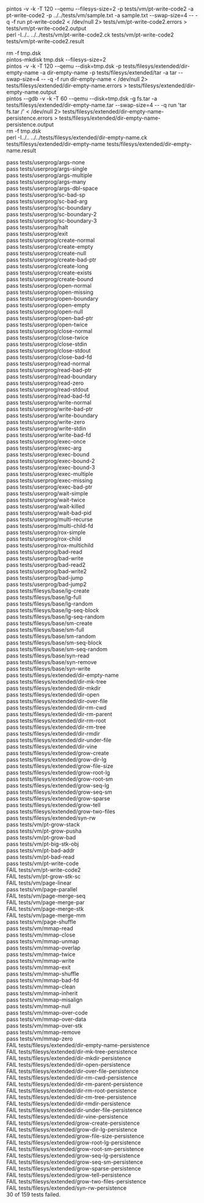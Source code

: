 pintos -v -k -T 120 --qemu  --filesys-size=2 -p tests/vm/pt-write-code2 -a pt-write-code2 -p ../../tests/vm/sample.txt -a sample.txt --swap-size=4 -- -q  -f run pt-write-code2 < /dev/null 2> tests/vm/pt-write-code2.errors > tests/vm/pt-write-code2.output  
perl -I../.. ../../tests/vm/pt-write-code2.ck tests/vm/pt-write-code2 tests/vm/pt-write-code2.result  

rm -f tmp.dsk  
pintos-mkdisk tmp.dsk --filesys-size=2  
pintos -v -k -T 120 --qemu  --disk=tmp.dsk -p tests/filesys/extended/dir-empty-name -a dir-empty-name -p tests/filesys/extended/tar -a tar --swap-size=4 -- -q  -f run dir-empty-name < /dev/null 2> tests/filesys/extended/dir-empty-name.errors > tests/filesys/extended/dir-empty-name.output  
pintos --gdb -v -k -T 60  --qemu --disk=tmp.dsk -g fs.tar -a tests/filesys/extended/dir-empty-name.tar --swap-size=4 -- -q  run 'tar fs.tar /' < /dev/null 2> tests/filesys/extended/dir-empty-name-persistence.errors > tests/filesys/extended/dir-empty-name-persistence.output  
rm -f tmp.dsk  
perl -I../.. ../../tests/filesys/extended/dir-empty-name.ck tests/filesys/extended/dir-empty-name tests/filesys/extended/dir-empty-name.result  

pass tests/userprog/args-none  
pass tests/userprog/args-single  
pass tests/userprog/args-multiple  
pass tests/userprog/args-many  
pass tests/userprog/args-dbl-space  
pass tests/userprog/sc-bad-sp  
pass tests/userprog/sc-bad-arg  
pass tests/userprog/sc-boundary  
pass tests/userprog/sc-boundary-2  
pass tests/userprog/sc-boundary-3  
pass tests/userprog/halt  
pass tests/userprog/exit  
pass tests/userprog/create-normal  
pass tests/userprog/create-empty  
pass tests/userprog/create-null  
pass tests/userprog/create-bad-ptr  
pass tests/userprog/create-long  
pass tests/userprog/create-exists  
pass tests/userprog/create-bound  
pass tests/userprog/open-normal  
pass tests/userprog/open-missing  
pass tests/userprog/open-boundary  
pass tests/userprog/open-empty  
pass tests/userprog/open-null  
pass tests/userprog/open-bad-ptr  
pass tests/userprog/open-twice  
pass tests/userprog/close-normal  
pass tests/userprog/close-twice  
pass tests/userprog/close-stdin  
pass tests/userprog/close-stdout  
pass tests/userprog/close-bad-fd  
pass tests/userprog/read-normal  
pass tests/userprog/read-bad-ptr  
pass tests/userprog/read-boundary  
pass tests/userprog/read-zero  
pass tests/userprog/read-stdout  
pass tests/userprog/read-bad-fd  
pass tests/userprog/write-normal  
pass tests/userprog/write-bad-ptr  
pass tests/userprog/write-boundary  
pass tests/userprog/write-zero  
pass tests/userprog/write-stdin  
pass tests/userprog/write-bad-fd  
pass tests/userprog/exec-once  
pass tests/userprog/exec-arg  
pass tests/userprog/exec-bound  
pass tests/userprog/exec-bound-2  
pass tests/userprog/exec-bound-3  
pass tests/userprog/exec-multiple  
pass tests/userprog/exec-missing  
pass tests/userprog/exec-bad-ptr  
pass tests/userprog/wait-simple  
pass tests/userprog/wait-twice  
pass tests/userprog/wait-killed  
pass tests/userprog/wait-bad-pid  
pass tests/userprog/multi-recurse  
pass tests/userprog/multi-child-fd  
pass tests/userprog/rox-simple  
pass tests/userprog/rox-child  
pass tests/userprog/rox-multichild  
pass tests/userprog/bad-read  
pass tests/userprog/bad-write  
pass tests/userprog/bad-read2  
pass tests/userprog/bad-write2  
pass tests/userprog/bad-jump  
pass tests/userprog/bad-jump2  
pass tests/filesys/base/lg-create  
pass tests/filesys/base/lg-full  
pass tests/filesys/base/lg-random  
pass tests/filesys/base/lg-seq-block  
pass tests/filesys/base/lg-seq-random  
pass tests/filesys/base/sm-create  
pass tests/filesys/base/sm-full  
pass tests/filesys/base/sm-random  
pass tests/filesys/base/sm-seq-block  
pass tests/filesys/base/sm-seq-random  
pass tests/filesys/base/syn-read  
pass tests/filesys/base/syn-remove  
pass tests/filesys/base/syn-write  
pass tests/filesys/extended/dir-empty-name  
pass tests/filesys/extended/dir-mk-tree  
pass tests/filesys/extended/dir-mkdir  
pass tests/filesys/extended/dir-open  
pass tests/filesys/extended/dir-over-file  
pass tests/filesys/extended/dir-rm-cwd  
pass tests/filesys/extended/dir-rm-parent  
pass tests/filesys/extended/dir-rm-root  
pass tests/filesys/extended/dir-rm-tree  
pass tests/filesys/extended/dir-rmdir  
pass tests/filesys/extended/dir-under-file  
pass tests/filesys/extended/dir-vine  
pass tests/filesys/extended/grow-create  
pass tests/filesys/extended/grow-dir-lg  
pass tests/filesys/extended/grow-file-size  
pass tests/filesys/extended/grow-root-lg  
pass tests/filesys/extended/grow-root-sm  
pass tests/filesys/extended/grow-seq-lg  
pass tests/filesys/extended/grow-seq-sm  
pass tests/filesys/extended/grow-sparse  
pass tests/filesys/extended/grow-tell  
pass tests/filesys/extended/grow-two-files  
pass tests/filesys/extended/syn-rw  
pass tests/vm/pt-grow-stack  
pass tests/vm/pt-grow-pusha  
pass tests/vm/pt-grow-bad  
pass tests/vm/pt-big-stk-obj  
pass tests/vm/pt-bad-addr  
pass tests/vm/pt-bad-read  
pass tests/vm/pt-write-code  
FAIL tests/vm/pt-write-code2  
FAIL tests/vm/pt-grow-stk-sc  
FAIL tests/vm/page-linear  
pass tests/vm/page-parallel  
FAIL tests/vm/page-merge-seq  
FAIL tests/vm/page-merge-par  
FAIL tests/vm/page-merge-stk  
FAIL tests/vm/page-merge-mm  
pass tests/vm/page-shuffle  
pass tests/vm/mmap-read  
pass tests/vm/mmap-close  
pass tests/vm/mmap-unmap  
pass tests/vm/mmap-overlap  
pass tests/vm/mmap-twice  
pass tests/vm/mmap-write  
pass tests/vm/mmap-exit  
pass tests/vm/mmap-shuffle  
pass tests/vm/mmap-bad-fd  
pass tests/vm/mmap-clean  
pass tests/vm/mmap-inherit  
pass tests/vm/mmap-misalign  
pass tests/vm/mmap-null  
pass tests/vm/mmap-over-code  
pass tests/vm/mmap-over-data  
pass tests/vm/mmap-over-stk  
pass tests/vm/mmap-remove  
pass tests/vm/mmap-zero  
FAIL tests/filesys/extended/dir-empty-name-persistence  
FAIL tests/filesys/extended/dir-mk-tree-persistence  
FAIL tests/filesys/extended/dir-mkdir-persistence  
FAIL tests/filesys/extended/dir-open-persistence  
FAIL tests/filesys/extended/dir-over-file-persistence  
FAIL tests/filesys/extended/dir-rm-cwd-persistence  
FAIL tests/filesys/extended/dir-rm-parent-persistence  
FAIL tests/filesys/extended/dir-rm-root-persistence  
FAIL tests/filesys/extended/dir-rm-tree-persistence  
FAIL tests/filesys/extended/dir-rmdir-persistence  
FAIL tests/filesys/extended/dir-under-file-persistence  
FAIL tests/filesys/extended/dir-vine-persistence  
FAIL tests/filesys/extended/grow-create-persistence  
FAIL tests/filesys/extended/grow-dir-lg-persistence  
FAIL tests/filesys/extended/grow-file-size-persistence  
FAIL tests/filesys/extended/grow-root-lg-persistence  
FAIL tests/filesys/extended/grow-root-sm-persistence  
FAIL tests/filesys/extended/grow-seq-lg-persistence  
FAIL tests/filesys/extended/grow-seq-sm-persistence  
FAIL tests/filesys/extended/grow-sparse-persistence  
FAIL tests/filesys/extended/grow-tell-persistence  
FAIL tests/filesys/extended/grow-two-files-persistence  
FAIL tests/filesys/extended/syn-rw-persistence  
30 of 159 tests failed.  
